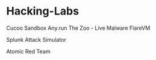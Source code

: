 # Hacking-Labs

Cucoo Sandbox
Any.run
The Zoo - Live Malware
FlareVM
<p>Splunk Attack Simulator</p>
Atomic Red Team
